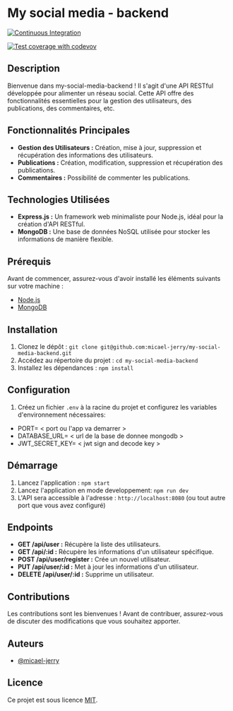 # My social media - backend

[![Continuous Integration](https://github.com/SignCraft2024/signcraft/actions/workflows/CI.yml/badge.svg)](https://github.com/micael-jerry/my-social-media-backend/blob/dev/.github/workflows/ci.yml)

[![Test coverage with codevov](https://codecov.io/gh/micael-jerry/my-social-media-backend/branch/dev/graph/badge.svg?token=5E63UJ11NG)](https://codecov.io/gh/micael-jerry/my-social-media-backend)

## Description

Bienvenue dans my-social-media-backend ! Il s'agit d'une API RESTful développée pour alimenter un réseau social. Cette API offre des fonctionnalités essentielles pour la gestion des utilisateurs, des publications, des commentaires, etc.

## Fonctionnalités Principales

- **Gestion des Utilisateurs :** Création, mise à jour, suppression et récupération des informations des utilisateurs.
- **Publications :** Création, modification, suppression et récupération des publications.
- **Commentaires :** Possibilité de commenter les publications.

## Technologies Utilisées

- **Express.js :** Un framework web minimaliste pour Node.js, idéal pour la création d'API RESTful.
- **MongoDB :** Une base de données NoSQL utilisée pour stocker les informations de manière flexible.

## Prérequis

Avant de commencer, assurez-vous d'avoir installé les éléments suivants sur votre machine :

- [Node.js](https://nodejs.org/)
- [MongoDB](https://www.mongodb.com/)

## Installation

1. Clonez le dépôt : `git clone git@github.com:micael-jerry/my-social-media-backend.git`
2. Accédez au répertoire du projet : `cd my-social-media-backend`
3. Installez les dépendances : `npm install`

## Configuration

1. Créez un fichier `.env` à la racine du projet et configurez les variables d'environnement nécessaires:

- PORT= < port ou l'app va demarrer >
- DATABASE_URL= < url de la base de donnee mongodb >
- JWT_SECRET_KEY= < jwt sign and decode key >

## Démarrage

1. Lancez l'application : `npm start`
2. Lancez l'application en mode developpement: `npm run dev`
3. L'API sera accessible à l'adresse : `http://localhost:8080` (ou tout autre port que vous avez configuré)

## Endpoints

- **GET /api/user :** Récupère la liste des utilisateurs.
- **GET /api/:id :** Récupère les informations d'un utilisateur spécifique.
- **POST /api/user/register :** Crée un nouvel utilisateur.
- **PUT /api/user/:id :** Met à jour les informations d'un utilisateur.
- **DELETE /api/user/:id :** Supprime un utilisateur.

## Contributions

Les contributions sont les bienvenues ! Avant de contribuer, assurez-vous de discuter des modifications que vous souhaitez apporter.

## Auteurs

- [@micael-jerry](https://github.com/micael-jerry)

## Licence

Ce projet est sous licence [MIT](LICENSE).
